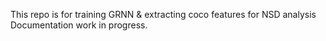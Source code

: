 This repo is for training GRNN & extracting coco features for NSD analysis
Documentation work in progress. 